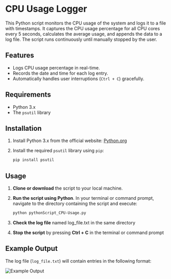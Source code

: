 # CPU Usage Logger

This Python script monitors the CPU usage of the system and logs it to a file with timestamps. It captures the CPU usage percentage for all CPU cores every 5 seconds, calculates the average usage, and appends the data to a log file. The script runs continuously until manually stopped by the user.

## Features
- Logs CPU usage percentage in real-time.
- Records the date and time for each log entry.
- Automatically handles user interruptions (`Ctrl + C`) gracefully.

## Requirements
- Python 3.x
- The `psutil` library

## Installation

1. Install Python 3.x from the official website: [Python.org](https://www.python.org/downloads/)
2. Install the required `psutil` library using `pip`:

   ```bash
   pip install psutil

## Usage

1. **Clone or download** the script to your local machine.
2. **Run the script using Python**. In your terminal or command prompt, navigate to the directory containing the script and execute:

   ```bash
   python pythonScript_CPU-Usage.py
3. **Check the log file** named log_file.txt in the same directory
4. **Stop the script** by pressing **Ctrl + C** in the terminal or command prompt

## Example Output

The log file (`log_file.txt`) will contain entries in the following format:

![Example Output](https://github.com/user-attachments/assets/19aa5322-b9df-431c-bfd5-0f6cc1ff98b4)




